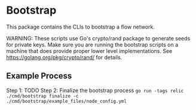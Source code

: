 # Bootstrap

This package contains the CLIs to bootstrap a flow network.

WARNING: These scripts use Go's crypto/rand package to generate seeds for private keys. Make sure you are running the bootstrap scripts on a machine that does provide proper lower level implementations. See https://golang.org/pkg/crypto/rand/ for details.

## Example Process

Step 1: TODO
Step 2: Finalize the bootstrap process `go run -tags relic ./cmd/bootstrap finalize -c ./cmd/bootstrap/example_files/node_config.yml`
